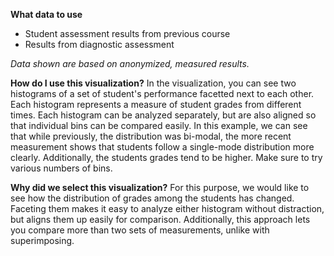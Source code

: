 **What data to use**

- Student assessment results from previous course
- Results from diagnostic assessment

*Data shown are based on anonymized, measured results.*

**How do I use this visualization?** 
In the visualization, you can see two histograms of a set of student's performance facetted next to each other. Each histogram represents a measure of student grades from different times. Each histogram can be analyzed separately, but are also aligned so that individual bins can be compared easily. In this example, we can see that while previously, the distribution was bi-modal, the more recent measurement shows that students follow a single-mode distribution more clearly. Additionally, the students grades tend to be higher. Make sure to try various numbers of bins. 

**Why did we select this visualization?**
For this purpose, we would like to see how the distribution of grades among the students has changed. Faceting them makes it easy to analyze either histogram without distraction, but aligns them up easily for comparison. Additionally, this approach lets you compare more than two sets of measurements, unlike with superimposing. 
